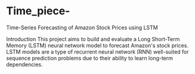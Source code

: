 # Time_piece-
Time-Series Forecasting of Amazon Stock Prices using LSTM

Introduction
This project aims to build and evaluate a Long Short-Term Memory (LSTM) neural network model to forecast Amazon's stock prices. 
LSTM models are a type of recurrent neural network (RNN) well-suited for sequence prediction problems due to their ability to learn long-term dependencies.
